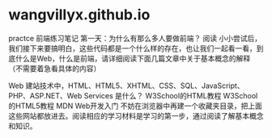 # wangvillyx.github.io
practce
前端练习笔记
第一天：为什么有那么多人要做前端？
阅读
小小尝试后，我们接下来要搞明白，这些代码都是一个什么样的存在，也让我们一起看一看，到底什么是Web，什么是前端，请详细阅读下面几篇文章中关于基本概念的解释（不需要着急看具体的内容）

Web 建站技术中，HTML、HTML5、XHTML、CSS、SQL、JavaScript、PHP、ASP.NET、Web Services 是什么？
W3School的HTML教程
W3School的HTML5教程
MDN Web开发入门
不妨在浏览器中再建一个收藏夹目录，把上面这些网站都放进去。阅读相应的学习材料是学习的第一步，通过阅读了解基本概念和知识。

